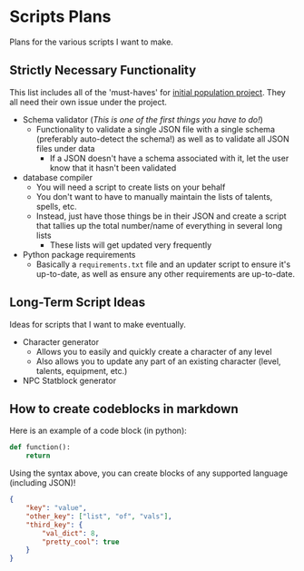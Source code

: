 # Scripts Plans
Plans for the various scripts I want to make.

## Strictly Necessary Functionality
This list includes all of the 'must-haves' for [initial population project](https://github.com/users/jasprafka/projects/1/views/1). They all need their own issue under the project.
- Schema validator (_This is one of the first things you have to do!_)
    - Functionality to validate a single JSON file with a single schema (preferably auto-detect the schema!) as well as to validate all JSON files under data
        - If a JSON doesn't have a schema associated with it, let the user know that it hasn't been validated
- database compiler
    - You will need a script to create lists on your behalf
    - You don't want to have to manually maintain the lists of talents, spells, etc.
    - Instead, just have those things be in their JSON and create a script that tallies up the total number/name of everything in several long lists
        - These lists will get updated very frequently
- Python package requirements
    - Basically a `requirements.txt` file and an updater script to ensure it's up-to-date, as well as ensure any other requirements are up-to-date.

## Long-Term Script Ideas
Ideas for scripts that I want to make eventually.
- Character generator
    - Allows you to easily and quickly create a character of any level
    - Also allows you to update any part of an existing character (level, talents, equipment, etc.)
- NPC Statblock generator

## How to create codeblocks in markdown
Here is an example of a code block (in python):
```python
def function():
    return
```
Using the syntax above, you can create blocks of any supported language (including JSON)!

```json
{
    "key": "value",
    "other_key": ["list", "of", "vals"],
    "third_key": {
        "val_dict": 8,
        "pretty_cool": true
    }
}
```